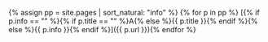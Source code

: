 {% assign pp = site.pages | sort_natural: "info" %}
{% for p in pp %} [{% if p.info == "" %}{% if p.title == "" %}A{% else %}{{ p.title }}{% endif %}{% else %}{{ p.info }}{% endif %}]({{ p.url }}){% endfor %}
